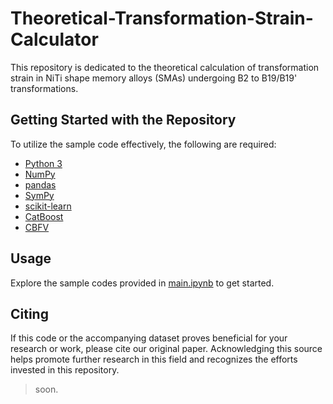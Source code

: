 # Theoretical-Transformation-Strain-Calculator
This repository is dedicated to the theoretical calculation of transformation strain in NiTi shape memory alloys (SMAs) undergoing B2 to B19/B19' transformations.
## Getting Started with the Repository

To utilize the sample code effectively, the following are required:
- [Python 3](https://www.python.org/downloads/)
- [NumPy](https://numpy.org/install/)
- [pandas](https://pandas.pydata.org/pandas-docs/stable/getting_started/install.html)
- [SymPy](https://docs.sympy.org/latest/install.html)
- [scikit-learn ](https://scikit-learn.org/stable/install.html)
- [CatBoost](https://catboost.ai/en/docs/concepts/python-installation)
- [CBFV](https://github.com/kaaiian/CBFV)


## Usage

Explore the sample codes provided in [main.ipynb](main.ipynb) to get started.

## Citing

If this code or the accompanying dataset proves beneficial for your research or work, please cite our original paper. Acknowledging this source helps promote further research in this field and recognizes the efforts invested in this repository.

> soon.
